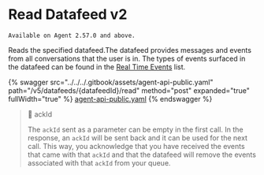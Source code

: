 # Read Datafeed v2

`Available on Agent 2.57.0 and above.`&#x20;

Reads the specified datafeed.The datafeed provides messages and events from all conversations that the user is in. The types of events surfaced in the datafeed can be found in the [Real Time Events](https://docs.developers.symphony.com/building-bots-on-symphony/datafeed/real-time-events) list.

{% swagger src="../../../.gitbook/assets/agent-api-public.yaml" path="/v5/datafeeds/{datafeedId}/read" method="post" expanded="true" fullWidth="true" %}
[agent-api-public.yaml](../../../.gitbook/assets/agent-api-public.yaml)
{% endswagger %}

> 📘 ackId
>
> The `ackId` sent as a parameter can be empty in the first call. In the response, an `ackId` will be sent back and it can be used for the next call. This way, you acknowledge that you have received the events that came with that `ackId` and that the datafeed will remove the events associated with that `ackId` from your queue.
